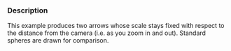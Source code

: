 ### Description
This example produces two arrows whose scale stays fixed with respect to the distance from the camera (i.e. as you zoom in and out). Standard spheres are drawn for comparison.
